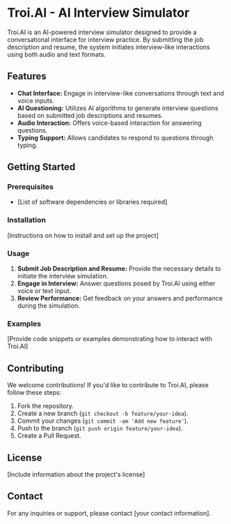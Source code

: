 # Troi.AI - AI Interview Simulator

Troi.AI is an AI-powered interview simulator designed to provide a conversational interface for interview practice. By submitting the job description and resume, the system initiates interview-like interactions using both audio and text formats.

## Features

- **Chat Interface:** Engage in interview-like conversations through text and voice inputs.
- **AI Questioning:** Utilizes AI algorithms to generate interview questions based on submitted job descriptions and resumes.
- **Audio Interaction:** Offers voice-based interaction for answering questions.
- **Typing Support:** Allows candidates to respond to questions through typing.

## Getting Started

### Prerequisites

- [List of software dependencies or libraries required]

### Installation

[Instructions on how to install and set up the project]

### Usage

1. **Submit Job Description and Resume:** Provide the necessary details to initiate the interview simulation.
2. **Engage in Interview:** Answer questions posed by Troi.AI using either voice or text input.
3. **Review Performance:** Get feedback on your answers and performance during the simulation.

### Examples

[Provide code snippets or examples demonstrating how to interact with Troi.AI]

## Contributing

We welcome contributions! If you'd like to contribute to Troi.AI, please follow these steps:
1. Fork the repository.
2. Create a new branch (`git checkout -b feature/your-idea`).
3. Commit your changes (`git commit -am 'Add new feature'`).
4. Push to the branch (`git push origin feature/your-idea`).
5. Create a Pull Request.

## License

[Include information about the project's license]

## Contact

For any inquiries or support, please contact [your contact information].

